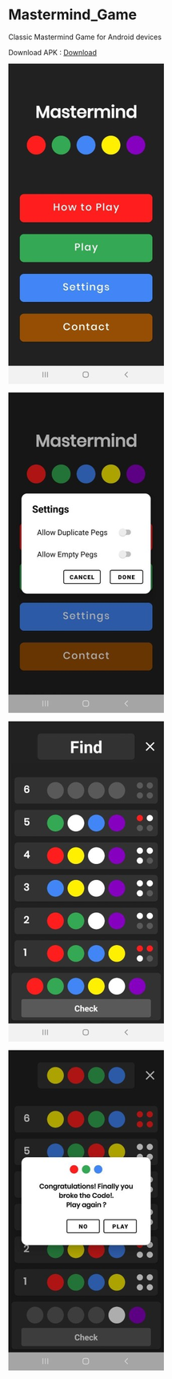 # Mastermind_Game
Classic Mastermind Game for Android devices


Download APK : [Download](https://github.com/Rams01010010/Mastermind_Game/blob/master/app/release/app-release.apk?raw=true)

![App Image 1](https://github.com/Rams01010010/Mastermind_Game/blob/master/app/appimg1.jpg?raw=true)

![App Image 2](https://github.com/Rams01010010/Mastermind_Game/blob/master/app/appimg2.jpg?raw=true)

![App Image 3](https://github.com/Rams01010010/Mastermind_Game/blob/master/app/appimg3.jpg?raw=true)

![App Image 4](https://github.com/Rams01010010/Mastermind_Game/blob/master/app/appimg4.jpg?raw=true)
